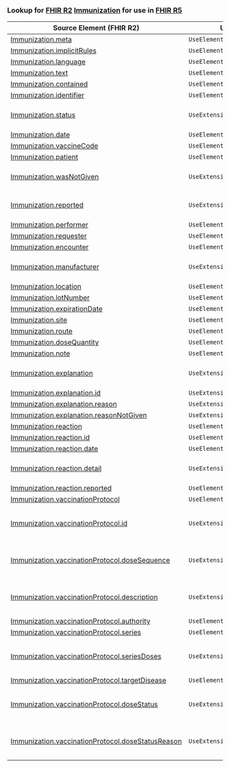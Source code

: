 ### Lookup for [FHIR R2](https://hl7.org/fhir/DSTU2/) [Immunization](https://hl7.org/fhir/DSTU2/Immunization.html) for use in [FHIR R5](https://hl7.org/fhir/R5/)

| Source Element (FHIR R2) | Usage | Target |
| -------------- | ----- | ------ |
| [Immunization.meta](https://hl7.org/fhir/DSTU2/Immunization.html#resource) | `UseElementSameName` | [Immunization.meta](https://hl7.org/fhir/R5/Immunization.html#resource) |
| [Immunization.implicitRules](https://hl7.org/fhir/DSTU2/Immunization.html#resource) | `UseElementSameName` | [Immunization.implicitRules](https://hl7.org/fhir/R5/Immunization.html#resource) |
| [Immunization.language](https://hl7.org/fhir/DSTU2/Immunization.html#resource) | `UseElementSameName` | [Immunization.language](https://hl7.org/fhir/R5/Immunization.html#resource) |
| [Immunization.text](https://hl7.org/fhir/DSTU2/Immunization.html#resource) | `UseElementSameName` | [Immunization.text](https://hl7.org/fhir/R5/Immunization.html#resource) |
| [Immunization.contained](https://hl7.org/fhir/DSTU2/Immunization.html#resource) | `UseElementSameName` | [Immunization.contained](https://hl7.org/fhir/R5/Immunization.html#resource) |
| [Immunization.identifier](https://hl7.org/fhir/DSTU2/Immunization.html#resource) | `UseElementSameName` | [Immunization.identifier](https://hl7.org/fhir/R5/Immunization.html#resource) |
| [Immunization.status](https://hl7.org/fhir/DSTU2/Immunization.html#resource) | `UseExtension` | [http://hl7.org/fhir/1.0/StructureDefinition/extension-Immunization.status](StructureDefinition-ext-R2-Immunization.status.html) |
| [Immunization.date](https://hl7.org/fhir/DSTU2/Immunization.html#resource) | `UseElementRenamed` | [Immunization.occurrence[x]](https://hl7.org/fhir/R5/Immunization.html#resource) |
| [Immunization.vaccineCode](https://hl7.org/fhir/DSTU2/Immunization.html#resource) | `UseElementSameName` | [Immunization.vaccineCode](https://hl7.org/fhir/R5/Immunization.html#resource) |
| [Immunization.patient](https://hl7.org/fhir/DSTU2/Immunization.html#resource) | `UseElementSameName` | [Immunization.patient](https://hl7.org/fhir/R5/Immunization.html#resource) |
| [Immunization.wasNotGiven](https://hl7.org/fhir/DSTU2/Immunization.html#resource) | `UseExtension` | [http://hl7.org/fhir/1.0/StructureDefinition/extension-Immunization.wasNotGiven](StructureDefinition-ext-R2-Immunization.wasNotGiven.html) |
| [Immunization.reported](https://hl7.org/fhir/DSTU2/Immunization.html#resource) | `UseExtension` | [http://hl7.org/fhir/1.0/StructureDefinition/extension-Immunization.reported](StructureDefinition-ext-R2-Immunization.reported.html) |
| [Immunization.performer](https://hl7.org/fhir/DSTU2/Immunization.html#resource) | `UseElementRenamed` | [Immunization.performer.actor](https://hl7.org/fhir/R5/Immunization.html#resource) |
| [Immunization.requester](https://hl7.org/fhir/DSTU2/Immunization.html#resource) | `UseElementRenamed` | [Immunization.performer.actor](https://hl7.org/fhir/R5/Immunization.html#resource) |
| [Immunization.encounter](https://hl7.org/fhir/DSTU2/Immunization.html#resource) | `UseElementSameName` | [Immunization.encounter](https://hl7.org/fhir/R5/Immunization.html#resource) |
| [Immunization.manufacturer](https://hl7.org/fhir/DSTU2/Immunization.html#resource) | `UseExtension` | [http://hl7.org/fhir/1.0/StructureDefinition/extension-Immunization.manufacturer](StructureDefinition-ext-R2-Immunization.manufacturer.html) |
| [Immunization.location](https://hl7.org/fhir/DSTU2/Immunization.html#resource) | `UseElementSameName` | [Immunization.location](https://hl7.org/fhir/R5/Immunization.html#resource) |
| [Immunization.lotNumber](https://hl7.org/fhir/DSTU2/Immunization.html#resource) | `UseElementSameName` | [Immunization.lotNumber](https://hl7.org/fhir/R5/Immunization.html#resource) |
| [Immunization.expirationDate](https://hl7.org/fhir/DSTU2/Immunization.html#resource) | `UseElementSameName` | [Immunization.expirationDate](https://hl7.org/fhir/R5/Immunization.html#resource) |
| [Immunization.site](https://hl7.org/fhir/DSTU2/Immunization.html#resource) | `UseElementSameName` | [Immunization.site](https://hl7.org/fhir/R5/Immunization.html#resource) |
| [Immunization.route](https://hl7.org/fhir/DSTU2/Immunization.html#resource) | `UseElementSameName` | [Immunization.route](https://hl7.org/fhir/R5/Immunization.html#resource) |
| [Immunization.doseQuantity](https://hl7.org/fhir/DSTU2/Immunization.html#resource) | `UseElementSameName` | [Immunization.doseQuantity](https://hl7.org/fhir/R5/Immunization.html#resource) |
| [Immunization.note](https://hl7.org/fhir/DSTU2/Immunization.html#resource) | `UseElementSameName` | [Immunization.note](https://hl7.org/fhir/R5/Immunization.html#resource) |
| [Immunization.explanation](https://hl7.org/fhir/DSTU2/Immunization.html#resource) | `UseExtension` | [http://hl7.org/fhir/1.0/StructureDefinition/extension-Immunization.explanation](StructureDefinition-ext-R2-Immunization.explanation.html) |
| [Immunization.explanation.id](https://hl7.org/fhir/DSTU2/Immunization.html#resource) | `UseExtensionFromAncestor` | - |
| [Immunization.explanation.reason](https://hl7.org/fhir/DSTU2/Immunization.html#resource) | `UseExtensionFromAncestor` | - |
| [Immunization.explanation.reasonNotGiven](https://hl7.org/fhir/DSTU2/Immunization.html#resource) | `UseExtensionFromAncestor` | - |
| [Immunization.reaction](https://hl7.org/fhir/DSTU2/Immunization.html#resource) | `UseElementSameName` | [Immunization.reaction](https://hl7.org/fhir/R5/Immunization.html#resource) |
| [Immunization.reaction.id](https://hl7.org/fhir/DSTU2/Immunization.html#resource) | `UseElementSameName` | [Immunization.reaction.id](https://hl7.org/fhir/R5/Immunization.html#resource) |
| [Immunization.reaction.date](https://hl7.org/fhir/DSTU2/Immunization.html#resource) | `UseElementSameName` | [Immunization.reaction.date](https://hl7.org/fhir/R5/Immunization.html#resource) |
| [Immunization.reaction.detail](https://hl7.org/fhir/DSTU2/Immunization.html#resource) | `UseExtension` | [http://hl7.org/fhir/1.0/StructureDefinition/extension-Immunization.reaction.detail](StructureDefinition-ext-R2-Immunization.re.detail.html) |
| [Immunization.reaction.reported](https://hl7.org/fhir/DSTU2/Immunization.html#resource) | `UseElementSameName` | [Immunization.reaction.reported](https://hl7.org/fhir/R5/Immunization.html#resource) |
| [Immunization.vaccinationProtocol](https://hl7.org/fhir/DSTU2/Immunization.html#resource) | `UseElementRenamed` | [Immunization.protocolApplied](https://hl7.org/fhir/R5/Immunization.html#resource) |
| [Immunization.vaccinationProtocol.id](https://hl7.org/fhir/DSTU2/Immunization.html#resource) | `UseExtension` | [http://hl7.org/fhir/1.0/StructureDefinition/extension-Immunization.vaccinationProtocol.id](StructureDefinition-ext-R2-Immunization.va.id.html) |
| [Immunization.vaccinationProtocol.doseSequence](https://hl7.org/fhir/DSTU2/Immunization.html#resource) | `UseExtension` | [http://hl7.org/fhir/1.0/StructureDefinition/extension-Immunization.vaccinationProtocol.doseSequence](StructureDefinition-ext-R2-Immunization.va.doseSequence.html) |
| [Immunization.vaccinationProtocol.description](https://hl7.org/fhir/DSTU2/Immunization.html#resource) | `UseExtension` | [http://hl7.org/fhir/1.0/StructureDefinition/extension-Immunization.vaccinationProtocol.description](StructureDefinition-ext-R2-Immunization.va.description.html) |
| [Immunization.vaccinationProtocol.authority](https://hl7.org/fhir/DSTU2/Immunization.html#resource) | `UseElementRenamed` | [Immunization.protocolApplied.authority](https://hl7.org/fhir/R5/Immunization.html#resource) |
| [Immunization.vaccinationProtocol.series](https://hl7.org/fhir/DSTU2/Immunization.html#resource) | `UseElementRenamed` | [Immunization.protocolApplied.series](https://hl7.org/fhir/R5/Immunization.html#resource) |
| [Immunization.vaccinationProtocol.seriesDoses](https://hl7.org/fhir/DSTU2/Immunization.html#resource) | `UseExtension` | [http://hl7.org/fhir/1.0/StructureDefinition/extension-Immunization.vaccinationProtocol.seriesDoses](StructureDefinition-ext-R2-Immunization.va.seriesDoses.html) |
| [Immunization.vaccinationProtocol.targetDisease](https://hl7.org/fhir/DSTU2/Immunization.html#resource) | `UseElementRenamed` | [Immunization.protocolApplied.targetDisease](https://hl7.org/fhir/R5/Immunization.html#resource) |
| [Immunization.vaccinationProtocol.doseStatus](https://hl7.org/fhir/DSTU2/Immunization.html#resource) | `UseExtension` | [http://hl7.org/fhir/1.0/StructureDefinition/extension-Immunization.vaccinationProtocol.doseStatus](StructureDefinition-ext-R2-Immunization.va.doseStatus.html) |
| [Immunization.vaccinationProtocol.doseStatusReason](https://hl7.org/fhir/DSTU2/Immunization.html#resource) | `UseExtension` | [http://hl7.org/fhir/1.0/StructureDefinition/extension-Immunization.vaccinationProtocol.doseStatusReason](StructureDefinition-ext-R2-Immunization.va.doseStatusReason.html) |
